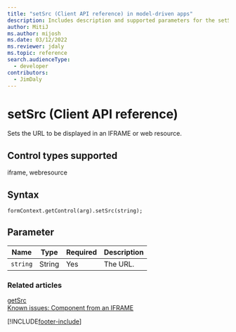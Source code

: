 ```yaml
---
title: "setSrc (Client API reference) in model-driven apps"
description: Includes description and supported parameters for the setSrc method.
author: MitiJ
ms.author: mijosh
ms.date: 03/12/2022
ms.reviewer: jdaly
ms.topic: reference
search.audienceType: 
  - developer
contributors:
  - JimDaly
---
```

# setSrc (Client API reference)

Sets the URL to be displayed in an IFRAME or web resource.

## Control types supported

iframe, webresource

## Syntax

`formContext.getControl(arg).setSrc(string);`

## Parameter

|Name|Type|Required|Description|
|----|----|----|----|
|`string`|String|Yes|The URL.|

### Related articles

[getSrc](getSrc.md)   
[Known issues: Component from an IFRAME](/power-platform/admin/doc-management-known-issues#components-from-an-iframe)

[!INCLUDE[footer-include](../../../../../includes/footer-banner.md)]
